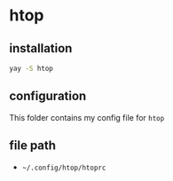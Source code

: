 # htop

## installation

```bash
yay -S htop
```

## configuration

This folder contains my config file for `htop`

## file path

- `~/.config/htop/htoprc`
